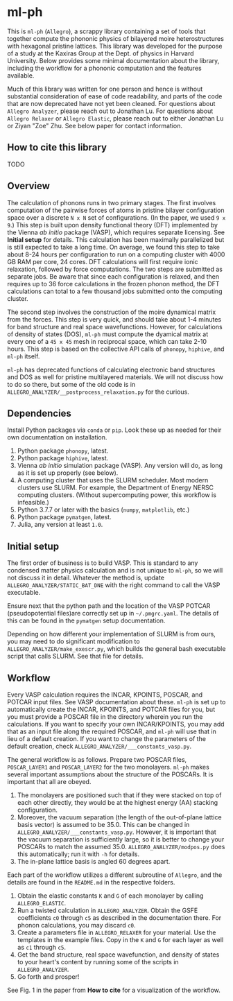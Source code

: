 # ml-ph
This is `ml-ph` (`Allegro`), a scrappy library containing a set of tools that together compute the phononic physics of bilayered moire heterostructures with hexagonal pristine lattices. This library was developed for the purpose of a study at the Kaxiras Group at the Dept. of physics in Harvard University. Below provides some minimal documentation about the library, including the workflow for a phononic computation and the features available.

Much of this library was written for one person and hence is without substantial consideration of ease of code readability, and parts of the code that are now deprecated have not yet been cleaned. For questions about `Allegro Analyzer`, please reach out to Jonathan Lu. For questions about `Allegro Relaxer` or `Allegro Elastic`, please reach out to either Jonathan Lu or Ziyan "Zoe" Zhu. See below paper for contact information.

## How to cite this library
TODO

## Overview
The calculation of phonons runs in two primary stages. The first involves computation of the pairwise forces of atoms in pristine bilayer configuration space over a discrete `N x N` set of configurations. (In the paper, we used `9 x 9`.) This step is built upon density functional theory (DFT) implemented by the Vienna _ab initio_ package (VASP), which requires separate licensing. See **Initial setup** for details. This calculation has been maximally parallelized but is still expected to take a long time. On average, we found this step to take about 8-24 hours per configuration to run on a computing cluster with 4000 GB RAM per core, 24 cores. DFT calculations will first require ionic relaxation, followed by force computations. The two steps are submitted as separate jobs. Be aware that since each configuration is relaxed, and then requires up to 36 force calculations in the frozen phonon method, the DFT calculations can total to a few thousand jobs submitted onto the computing cluster.

The second step involves the construction of the moire dynamical matrix from the forces. This step is very quick, and should take about 1-4 minutes for band structure and real space wavefunctions. However, for calculations of density of states (DOS), `ml-ph` must compute the dyamical matrix at every one of a `45 x 45` mesh in reciprocal space, which can take 2-10 hours. This step is based on the collective API calls of `phonopy`, `hiphive`, and `ml-ph` itself.

`ml-ph` has deprecated functions of calculating electronic band structures and DOS as well for pristine multilayered materials. We will not discuss how to do so there, but some of the old code is in `ALLEGRO_ANALYZER/__postprocess_relaxation.py` for the curious.

## Dependencies
Install Python packages via `conda` or `pip`. Look these up as needed for their own documentation on installation.

1. Python package `phonopy`, latest.
2. Python package `hiphive`, latest.
3. Vienna *ab initio* simulation package (VASP). Any version will do, as long as it is set up properly (see below).
4. A computing cluster that uses the SLURM scheduler. Most modern clusters use SLURM. For example, the Department of Energy NERSC computing clusters. (Without supercomputing power, this workflow is infeasible.)
5. Python 3.7.7 or later with the basics (`numpy`, `matplotlib`, etc.)
6. Python package `pymatgen`, latest.
8. Julia, any version at least `1.0`.

## Initial setup
The first order of business is to build VASP. This is standard to any condensed matter physics calculation and is not unique to `ml-ph`, so we will not discuss it in detail. Whatever the method is, update `ALLEGRO_ANALYZER/STATIC_BAT_DNE` with the right command to call the VASP executable. 

Ensure next that the python path and the location of the VASP POTCAR (pseudopotential files)are correctly set up in `~/.pmgrc.yaml`. The details of this can be found in the `pymatgen` setup documentation.

Depending on how different your implementation of SLURM is from ours, you may need to do significant modification to `ALLEGRO_ANALYZER/make_exescr.py`, which builds the general bash executable script that calls SLURM. See that file for details.

## Workflow
Every VASP calculation requires the INCAR, KPOINTS, POSCAR, and POTCAR input files. See VASP documentation about these. `ml-ph` is set up to automatically create the INCAR, KPOINTS, and POTCAR files for you, but you must provide a POSCAR file in the directory wherein you run the calculations. If you want to specify your own INCAR/KPOINTS, you may add that as an input file along the required POSCAR, and `ml-ph` will use that in lieu of a default creation. If you want to change the parameters of the default creation, check `ALLEGRO_ANALYZER/___constants_vasp.py`.

The general workflow is as follows. Prepare two POSCAR files, `POSCAR_LAYER1` and `POSCAR_LAYER2` for the two monolayers. `ml-ph` makes several important assumptions about the structure of the POSCARs. It is important that all are obeyed.
1. The monolayers are positioned such that if they were stacked on top of each other directly, they would be at the highest energy (AA) stacking configuration.
2. Moreover, the vacuum separation (the length of the out-of-plane lattice basis vector) is assumed to be 35.0. This can be changed in `ALLEGRO_ANALYZER/___constants_vasp.py`. However, it is important that the vacuum separation is sufficiently large, so it is better to change your POSCARs to match the assumed 35.0. `ALLEGRO_ANALYZER/modpos.py` does this automatically; run it with `-h` for details.
3. The in-plane lattice basis is angled 60 degrees apart.

Each part of the workflow utilizes a different subroutine of `Allegro`, and the details are found in the `README.md` in the respective folders.

1. Obtain the elastic constants `K` and `G` of each monolayer by calling `ALLEGRO_ELASTIC`.
2. Run a twisted calculation in `ALLEGRO_ANALYZER`. Obtain the GSFE coefficients `c0` through `c5` as described in the documentation there. For phonon calculations, you may discard `c0`.
3. Create a parameters file in `ALLEGRO_RELAXER` for your material. Use the templates in the example files. Copy in the `K` and `G` for each layer as well as `c1` through `c5`.
4. Get the band structure, real space wavefunction, and density of states to your heart's content by running some of the scripts in `ALLEGRO_ANALYZER`.
5. Go forth and prosper!

See Fig. 1 in the paper from **How to cite** for a visualization of the workflow.
